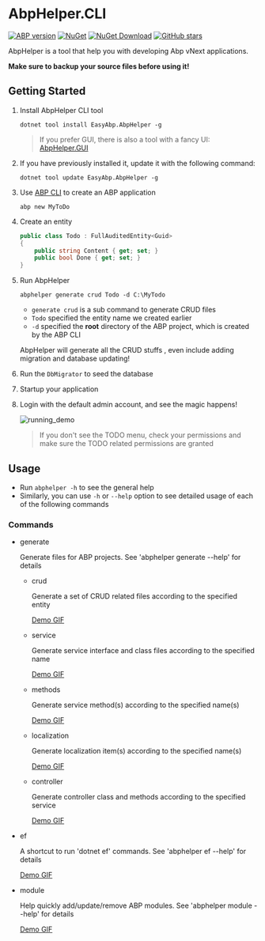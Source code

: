 # AbpHelper.CLI

[![ABP version](https://img.shields.io/badge/dynamic/xml?style=flat-square&color=yellow&label=abp&query=%2F%2FProject%2FPropertyGroup%2FAbpVersion&url=https%3A%2F%2Fraw.githubusercontent.com%2FEasyAbp%2FAbpHelper.CLI%2Fmaster%2FDirectory.Build.props)](https://abp.io)
[![NuGet](https://img.shields.io/nuget/v/EasyAbp.AbpHelper.svg?style=flat-square)](https://www.nuget.org/packages/EasyAbp.AbpHelper)
[![NuGet Download](https://img.shields.io/nuget/dt/EasyAbp.AbpHelper.svg?style=flat-square)](https://www.nuget.org/packages/EasyAbp.AbpHelper)
[![GitHub stars](https://img.shields.io/github/stars/EasyAbp/AbpHelper.CLI?style=social)](https://www.github.com/EasyAbp/AbpHelper.CLI)

AbpHelper is a tool that help you with developing Abp vNext applications.

**Make sure to backup your source files before using it!**

## Getting Started

1. Install AbpHelper CLI tool

    `dotnet tool install EasyAbp.AbpHelper -g`

    > If you prefer GUI, there is also a tool with a fancy UI: [AbpHelper.GUI](https://github.com/EasyAbp/AbpHelper.GUI)

1. If you have previously installed it, update it with the following command:

    `dotnet tool update EasyAbp.AbpHelper -g`

1. Use [ABP CLI](https://docs.abp.io/en/abp/latest/CLI) to create an ABP application

    `abp new MyToDo`

1. Create an entity

    ``` csharp
    public class Todo : FullAuditedEntity<Guid>
    {
        public string Content { get; set; }
        public bool Done { get; set; }
    }
    ```

1. Run AbpHelper

    `abphelper generate crud Todo -d C:\MyTodo`

    * `generate crud` is a sub command to generate CRUD files
    * `Todo` specified the entity name we created earlier
    * `-d` specified the **root** directory of the ABP project, which is created by the ABP CLI

    AbpHelper will generate all the CRUD stuffs , even include adding migration and database updating!

1. Run the `DbMigrator` to seed the database
1. Startup your application
1. Login with the default admin account, and see the magic happens!

    ![running_demo](/docs/images/2020-02-10-14-09-22.png)

    > If you don't see the TODO menu, check your permissions and make sure the TODO related permissions are granted

## Usage

* Run `abphelper -h` to see the general help
* Similarly, you can use `-h` or `--help` option to see detailed usage of each of the following commands

### Commands

* generate

  Generate files for ABP projects. See 'abphelper generate --help' for details

  * crud

    Generate a set of CRUD related files according to the specified entity

    [Demo GIF](/docs/images/crud.gif)

  * service

    Generate service interface and class files according to the specified name

    [Demo GIF](/docs/images/service.gif)

  * methods

    Generate service method(s) according to the specified name(s)

    [Demo GIF](/docs/images/methods.gif)

  * localization

    Generate localization item(s) according to the specified name(s)

    [Demo GIF](/docs/images/localization.gif)

  * controller

    Generate controller class and methods according to the specified service

    [Demo GIF](/docs/images/controller.gif)

* ef

  A shortcut to run 'dotnet ef' commands. See 'abphelper ef --help' for details

  [Demo GIF](/docs/images/ef.gif)

* module

  Help quickly add/update/remove ABP modules. See 'abphelper module --help' for details

  [Demo GIF](/docs/images/module.gif)

